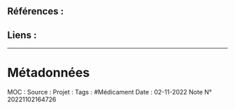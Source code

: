 ## Références :
>
 

## Liens :




***
# Métadonnées
MOC : 
Source :
Projet :
Tags : #Médicament 
Date : 02-11-2022
Note N° 20221102164726